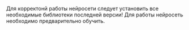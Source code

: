 Для корректонй работы нейросети следует установить все необходимые библиотеки последней версии! Для работы нейросеть необходимо предварительно обучить.
